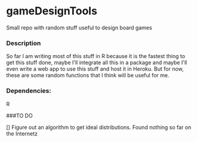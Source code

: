 # gameDesignTools
Small repo with random stuff useful to design board games

### Description

So far I am writing most of this stuff in R because it is the fastest thing to get this stuff done, maybe I'll integrate all this in a package and maybe I'll even write a web app to use this stuff and host it in Heroku. But for now, these are some 
random functions that I think will be useful for me.

### Dependencies:

R

###TO DO

[] Figure out an algorithm to get ideal distributions. Found nothing so far on the Internetz